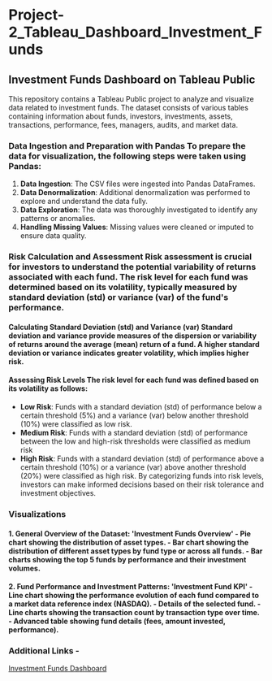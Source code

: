 # Project-2_Tableau_Dashboard_Investment_Funds
## Investment Funds Dashboard on Tableau Public 
This repository contains a Tableau Public project to analyze and visualize data related to investment funds. The dataset consists of various tables containing information about funds, investors, investments, assets, transactions, performance, fees, managers, audits, and market data. 

### Data Ingestion and Preparation with Pandas To prepare the data for visualization, the following steps were taken using Pandas: 
1. **Data Ingestion**: The CSV files were ingested into Pandas DataFrames.
2. **Data Denormalization**: Additional denormalization was performed to explore and understand the data fully.
3. **Data Exploration**: The data was thoroughly investigated to identify any patterns or anomalies.
4. **Handling Missing Values**: Missing values were cleaned or imputed to ensure data quality.
### Risk Calculation and Assessment Risk assessment is crucial for investors to understand the potential variability of returns associated with each fund. The risk level for each fund was determined based on its volatility, typically measured by standard deviation (std) or variance (var) of the fund's performance. 
#### Calculating Standard Deviation (std) and Variance (var) Standard deviation and variance provide measures of the dispersion or variability of returns around the average (mean) return of a fund. A higher standard deviation or variance indicates greater volatility, which implies higher risk. 
#### Assessing Risk Levels The risk level for each fund was defined based on its volatility as follows: 
- **Low Risk**: Funds with a standard deviation (std) of performance below a certain threshold (5%) and a variance (var) below another threshold (10%) were classified as low risk.
- **Medium Risk**: Funds with a standard deviation (std) of performance between the low and high-risk thresholds were classified as medium risk
- **High Risk**: Funds with a standard deviation (std) of performance above a certain threshold (10%) or a variance (var) above another threshold (20%) were classified as high risk. By categorizing funds into risk levels, investors can make informed decisions based on their risk tolerance and investment objectives.
### Visualizations 
#### 1. General Overview of the Dataset: 'Investment Funds Overview' - Pie chart showing the distribution of asset types. - Bar chart showing the distribution of different asset types by fund type or across all funds. - Bar charts showing the top 5 funds by performance and their investment volumes. 
#### 2. Fund Performance and Investment Patterns: 'Investment Fund KPI' - Line chart showing the performance evolution of each fund compared to a market data reference index (NASDAQ). - Details of the selected fund. - Line charts showing the transaction count by transaction type over time. - Advanced table showing fund details (fees, amount invested, performance). 
### Additional Links - 
[Investment Funds Dashboard](https://public.tableau.com/app/profile/valeriia.paksivatkina/viz/Dashboard_Investment_Fund/InvestmentFundKPI)  


